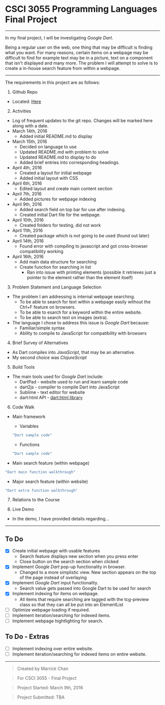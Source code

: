 # CSCI 3055 Programming Languages Final Project

***

In my final project, I will be investigating _Google Dart_. 

Being a regular user on the web, one thing that may be difficult is finding what you want. For many reasons, certain items on a webpage may be difficult to find for example text may be in a picture, text on a component that isn't displayed and many more. The problem I will attempt to solve is to create a in-house search feature from within a webpage. 

***

The requirements in this project are as follows:

1. Github Repo
  * Located: [Here](http://github.com/marrickchan/csci3055-finalproject "CSCI 3055 Final Project")

2. Activities
  * Log of frequent updates to the git repo. Changes will be marked here along with a date.
  * March 14th, 2016 
    * Added initial README.md to display 
  * March 15th, 2016 
    * Decided on language to use
    * Updated README.md with problem to solve
    * Updated README.md to display to do
    * Added brief entries into corresponding headings. 
  * April 4th, 2016
    * Created a layout for initial webpage
    * Added initial layout with CSS
  * April 6th, 2016
    * Edited layout and create main content section
  * April 7th, 2016
    * Added pictures for webpage indexing
  * April 9th, 2016
    * Added search field on top bar for use after indexing.
    * Created initial Dart file for the webpage.
  * April 10th, 2016
    * Created folders for testing, did not work
  * April 11th, 2016
    * Created package which is not going to be used (found out later)
  * April 14th, 2016
    * Found error with compiling to javascript and got cross-browser compatibility working
  * April 16th, 2016
    * Add main data structure for searching
    * Create function for searching in list
      * Ran into issue with printing elements (possible it retrieves just a pointer to the element rather than the element itself)

3. Problem Statement and Language Selection
  * The problem I am addressing is internal webpage searching. 
    * To be able to search for text within a webpage easily without the Ctrl+F feature on browsers.
    * To be able to esarch for a keyword within the entire website. 
    * To be able to search text on images (extra).
  * The language I chose to address this issue is _Google Dart_ because:
    * Familiar/simple syntax
    * Ability to compile to JavaScript for compatibility with browsers

4. Brief Survey of Alternatives
  * As Dart compiles into _JavaScript_, that may be an alternative.
  * My second choice was _ClojureScript_

5. Build Tools
  * The main tools used for _Google Dart_ include:
    * DartPad - website used to run and learn sample code
    * dart2js - compiler to compile Dart into JavaScript
    * Sublime - text editor for website
    * dart:html API - [dart:html library](https://api.dartlang.org/1.13.0/dart-html/dart-html-library.html "dart:html library")

6. Code Walk
  * Main framework
    * Variables
    ```Dart
    "Dart sample code"
    ```
    * Functions
    ```Dart
    "Dart sample code"
    ```

  * Main search feature (within webpage)

  ```Dart
  "Dart main function walkthrough"
  ```

  * Major search feature (within website)
  ```Dart
  "Dart extra function walkthrough"
  ```

7. Relations to the Course

8. Live Demo
  * In the demo, I have provided details regarding...

***

## To Do

- [x] Create initial webpage with usable features
  * Search feature displays new section when you press enter
  * Close button on the search section when clicked
- [x] Implement _Google Dart_ pop-up functionality in browser.
  * Changed to a more simplistic view. New section appears on the top of the page instead of overlaying
- [x] Implement _Google Dart_ input functionality.
  * Search value gets passed into Google Dart to be used for search
- [x] Implement indexing for items on webpage.
  * All items that require searching are tagged with the tcg-preview class so that they can all be put into an ElementList
- [ ] Optimize webpage loading if required.
- [ ] Implement iteration/searching for indexed items.
- [ ] Implement webpage hightlighting for search.

## To Do - Extras

- [ ] Implement indexing over entire website.
- [ ] Implement iteration/searching for indexed items on entire website.

***


> Created by Marrick Chan

> For CSCI 3055 - Final Project

> Project Started: March 9th, 2016

> Project Submitted: TBA